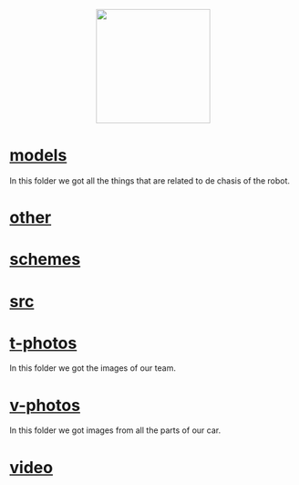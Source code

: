 <p align="center">
  <img width="200" height="200" src="https://github.com/Ploirad/WRO-2024-ArduMASTERS/assets/148375115/122c7233-1e41-4727-894d-9d810f12458b">
</p>

# [models](https://github.com/Ploirad/WRO-2024-ArduMASTERS/tree/main/models)
  In this folder we got all the things that are related to de chasis of the robot.
# [other](https://github.com/Ploirad/WRO-2024-ArduMASTERS/tree/main/other)

# [schemes](https://github.com/Ploirad/WRO-2024-ArduMASTERS/tree/main/schemes)

# [src](https://github.com/Ploirad/WRO-2024-ArduMASTERS/tree/main/src)

# [t-photos](https://github.com/Ploirad/WRO-2024-ArduMASTERS/tree/main/t-photos)
  In this folder we got the images of our team.
# [v-photos](https://github.com/Ploirad/WRO-2024-ArduMASTERS/tree/main/v-photos)
  In this folder we got images from all the parts of our car.
# [video](https://github.com/Ploirad/WRO-2024-ArduMASTERS/tree/main/video)

